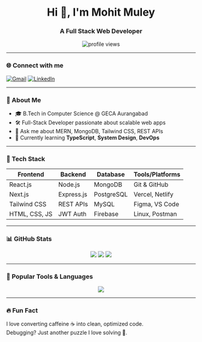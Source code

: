 <h1 align="center">Hi 👋, I'm Mohit Muley</h1>
<h3 align="center">A Full Stack Web Developer</h3>

<p align="center">
  <img src="https://komarev.com/ghpvc/?username=MohitMuley&label=Profile%20views&color=0e75b6&style=flat" alt="profile views" />
</p>

---

### 🌐 Connect with me

[![Gmail](https://img.shields.io/badge/Gmail-D14836?style=flat&logo=gmail&logoColor=white)](mailto:muleymohit199@gmail.com)
[![LinkedIn](https://img.shields.io/badge/LinkedIn-blue?style=flat&logo=linkedin&logoColor=white)](https://www.linkedin.com/in/mohit-muley-b34843342/)

---

### 🧠 About Me

- 🎓 B.Tech in Computer Science @ GECA Aurangabad
- 🛠️ Full-Stack Developer passionate about scalable web apps
- 💬 Ask me about MERN, MongoDB, Tailwind CSS, REST APIs
- 🌱 Currently learning **TypeScript**, **System Design**, **DevOps**

---

### 💼 Tech Stack

| Frontend        | Backend       | Database      | Tools/Platforms        |
|-----------------|---------------|---------------|-------------------------|
| React.js        | Node.js       | MongoDB       | Git & GitHub            |
| Next.js         | Express.js    | PostgreSQL    | Vercel, Netlify         |
| Tailwind CSS    | REST APIs     | MySQL         | Figma, VS Code          |
| HTML, CSS, JS   | JWT Auth      | Firebase      | Linux, Postman          |

---

### 📊 GitHub Stats

<p align="center">
  <img src="https://github-readme-stats.vercel.app/api?username=MohitMuley&show_icons=true&theme=react" />
  <img src="https://github-readme-streak-stats.herokuapp.com?user=MohitMuley&theme=react" />
  <img src="https://github-readme-stats.vercel.app/api/top-langs/?username=MohitMuley&layout=compact&theme=react" />
</p>

---

### 🧰 Popular Tools & Languages

<p align="center">
  <img src="https://skillicons.dev/icons?i=react,nextjs,nodejs,express,mongodb,typescript,javascript,html,css,tailwind,bootstrap,mysql,git,github,postman,vscode,figma,linux,aws" />
</p>

---

### 🔥 Fun Fact
I love converting caffeine ☕ into clean, optimized code.  
Debugging? Just another puzzle I love solving 🧩.

